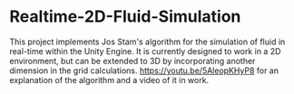 # Realtime-2D-Fluid-Simulation
This project implements Jos Stam's algorithm for the simulation of fluid in real-time within the Unity Engine. It is currently designed to work in a 2D environment, but can be extended to 3D by incorporating another dimension in the grid calculations.
https://youtu.be/5AleopKHyP8 for an explanation of the algorithm and a video of it in work.
